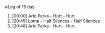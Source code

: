 #Log of 19 day

1. [00:00] Arlo Parks - Hurt - Hurt
1. [20:45] Loma - Half Silences - Half Silences
1. [20:48] Arlo Parks - Hurt - Hurt
